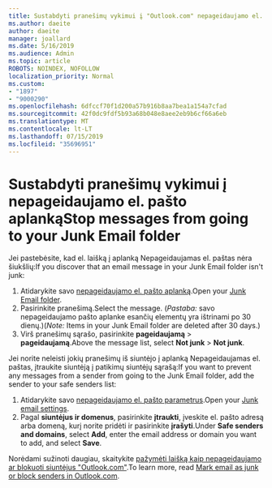 ```yaml
---
title: Sustabdyti pranešimų vykimui į "Outlook.com" nepageidaujamo el. pašto aplanką
ms.author: daeite
author: daeite
manager: joallard
ms.date: 5/16/2019
ms.audience: Admin
ms.topic: article
ROBOTS: NOINDEX, NOFOLLOW
localization_priority: Normal
ms.custom:
- "1897"
- "9000290"
ms.openlocfilehash: 6dfccf70f1d200a57b916b8aa7bea1a154a7cfad
ms.sourcegitcommit: 42f0dc9fdf5b93a68b048e8aee2eb9b6cf66a6eb
ms.translationtype: MT
ms.contentlocale: lt-LT
ms.lasthandoff: 07/15/2019
ms.locfileid: "35696951"
---
```

# <a name="stop-messages-from-going-to-your-junk-email-folder"></a><span data-ttu-id="827b4-102">Sustabdyti pranešimų vykimui į nepageidaujamo el. pašto aplanką</span><span class="sxs-lookup"><span data-stu-id="827b4-102">Stop messages from going to your Junk Email folder</span></span>

<span data-ttu-id="827b4-103">Jei pastebėsite, kad el. laišką į aplanką Nepageidaujamas el. paštas nėra šiukšlių:</span><span class="sxs-lookup"><span data-stu-id="827b4-103">If you discover that an email message in your Junk Email folder isn't junk:</span></span>

1. <span data-ttu-id="827b4-104">Atidarykite savo [nepageidaujamo el. pašto aplanką](https://outlook.live.com/mail/junkemail).</span><span class="sxs-lookup"><span data-stu-id="827b4-104">Open your [Junk Email folder](https://outlook.live.com/mail/junkemail).</span></span>
1. <span data-ttu-id="827b4-105">Pasirinkite pranešimą.</span><span class="sxs-lookup"><span data-stu-id="827b4-105">Select the message.</span></span> <span data-ttu-id="827b4-106">(*Pastaba:* savo nepageidaujamo pašto aplanke esančių elementų yra ištrinami po 30 dienų.)</span><span class="sxs-lookup"><span data-stu-id="827b4-106">(*Note:* Items in your Junk Email folder are deleted after 30 days.)</span></span>
1. <span data-ttu-id="827b4-107">Virš pranešimų sąrašo, pasirinkite **pageidaujamą** > **pageidaujamą**.</span><span class="sxs-lookup"><span data-stu-id="827b4-107">Above the message list, select **Not junk** > **Not junk**.</span></span>

<span data-ttu-id="827b4-108">Jei norite neleisti jokių pranešimų iš siuntėjo į aplanką Nepageidaujamas el. paštas, įtraukite siuntėją į patikimų siuntėjų sąrašą:</span><span class="sxs-lookup"><span data-stu-id="827b4-108">If you want to prevent any messages from a sender from going to the Junk Email folder, add the sender to your safe senders list:</span></span>

1. <span data-ttu-id="827b4-109">Atidarykite savo [nepageidaujamo el. pašto parametrus](https://go.microsoft.com/fwlink/?linkid=2035804).</span><span class="sxs-lookup"><span data-stu-id="827b4-109">Open your [Junk email settings](https://go.microsoft.com/fwlink/?linkid=2035804).</span></span>
1. <span data-ttu-id="827b4-110">Pagal **siuntėjus ir domenus**, pasirinkite **įtraukti**, įveskite el. pašto adresą arba domeną, kurį norite pridėti ir pasirinkite **įrašyti**.</span><span class="sxs-lookup"><span data-stu-id="827b4-110">Under **Safe senders and domains**, select **Add**, enter the email address or domain you want to add, and select **Save**.</span></span>

<span data-ttu-id="827b4-111">Norėdami sužinoti daugiau, skaitykite [pažymėti laišką kaip nepageidaujamo ar blokuoti siuntėjus "Outlook.com"](https://support.office.com/article/a3ece97b-82f8-4a5e-9ac3-e92fa6427ae4?wt.mc_id=Office_Outlook_com_Alchemy).</span><span class="sxs-lookup"><span data-stu-id="827b4-111">To learn more, read [Mark email as junk or block senders in Outlook.com](https://support.office.com/article/a3ece97b-82f8-4a5e-9ac3-e92fa6427ae4?wt.mc_id=Office_Outlook_com_Alchemy).</span></span>
